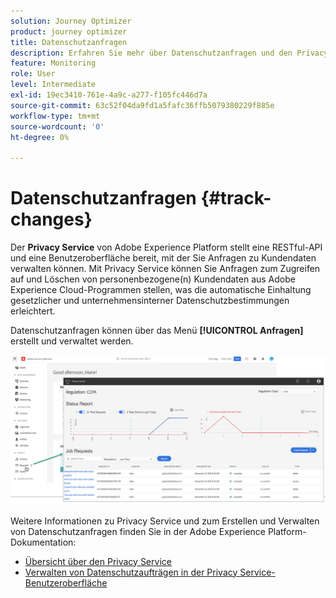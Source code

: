```yaml
---
solution: Journey Optimizer
product: journey optimizer
title: Datenschutzanfragen
description: Erfahren Sie mehr über Datenschutzanfragen und den Privacy Service.
feature: Monitoring
role: User
level: Intermediate
exl-id: 19ec3410-761e-4a9c-a277-f105fc446d7a
source-git-commit: 63c52f04da9fd1a5fafc36ffb5079380229f885e
workflow-type: tm+mt
source-wordcount: '0'
ht-degree: 0%

---
```


# Datenschutzanfragen {#track-changes}

Der **Privacy Service** von Adobe Experience Platform stellt eine RESTful-API und eine Benutzeroberfläche bereit, mit der Sie Anfragen zu Kundendaten verwalten können. Mit Privacy Service können Sie Anfragen zum Zugreifen auf und Löschen von personenbezogene(n) Kundendaten aus Adobe Experience Cloud-Programmen stellen, was die automatische Einhaltung gesetzlicher und unternehmensinterner Datenschutzbestimmungen erleichtert.

Datenschutzanfragen können über das Menü **[!UICONTROL Anfragen]** erstellt und verwaltet werden.

![](assets/requests.png)

Weitere Informationen zu Privacy Service und zum Erstellen und Verwalten von Datenschutzanfragen finden Sie in der Adobe Experience Platform-Dokumentation:

* [Übersicht über den Privacy Service](https://experienceleague.adobe.com/docs/experience-platform/privacy/home.html?lang=de)
* [Verwalten von Datenschutzaufträgen in der Privacy Service-Benutzeroberfläche](https://experienceleague.adobe.com/docs/experience-platform/privacy/ui/user-guide.html?lang=de)
